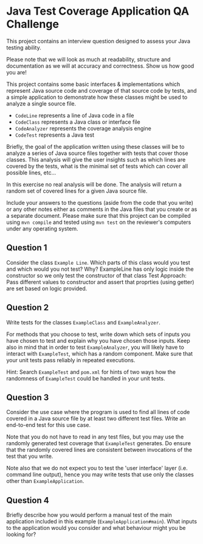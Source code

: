 Java Test Coverage Application QA Challenge
============

This project contains an interview question designed to assess your Java
testing ability.

Please note that we will look as much at readability, structure and documentation
as we will at accuracy and correctness. Show us how good you are!

This project contains some basic interfaces & implementations 
which represent Java source code and coverage of that source code by tests, and
a simple application to demonstrate how these classes might be used to analyze
a single source file.

- `CodeLine` represents a line of Java code in a file
- `CodeClass` represents a Java class or interface file
- `CodeAnalyzer` represents the coverage analysis engine
- `CodeTest` represents a Java test

Briefly, the goal of the application written using these classes will be 
to analyze a series of Java source files together with tests that cover 
those classes. This analysis will give the user insights such as which lines 
are covered by the tests, what is the minimal set of tests which can cover 
all possible lines, etc...

In this exercise no real analysis will be done. The analysis will return a 
random set of covered lines for a given Java source file.

Include your answers to the questions (aside from the code that you write)
or any other notes either as comments in the Java files that you create 
or as a separate document. Please make sure that this project can be compiled
using `mvn compile` and tested using `mvn test` on the reviewer's computers 
under any operating system.

Question 1
------
Consider the class `Example Line`. 
Which parts of this class would you test and which would you not test? Why?
ExampleLine has only logic inside the constructor so we only test the constructor of that class
Test Approach: Pass different values to constructor and assert that proprties (using getter) are set based on logic provided.

Question 2
------
Write tests for the classes `ExampleClass` and `ExampleAnalyzer`.

For methods that you choose to test, write down which sets of inputs
you have chosen to test and explain why you have chosen those inputs.
Keep also in mind that in order to test `ExampleAnalyzer`, you will likely have
to interact with `ExampleTest`, which has a random component. Make sure that
your unit tests pass reliably in repeated executions.

Hint: Search `ExampleTest` and `pom.xml` for hints of two ways how the
randomness of `ExampleTest` could be handled in your unit tests.

Question 3
------
Consider the use case where the program is used to find all lines of code
covered in a Java source file by at least two different test files. Write 
an end-to-end test for this use case.

Note that you do not have to read in any test files, but you may use the
randomly generated test coverage that `ExampleTest` generates. Do ensure that
the randomly covered lines are consistent between invocations of the test
that you write.

Note also that we do not expect you to test the 'user interface' layer
(i.e. command line output), hence you may write tests that use 
only the classes other than `ExampleApplication`.

Question 4
------
Briefly describe how you would perform a manual test of the main application
included in this example (`ExampleApplication#main`). What inputs to the
application would you consider and what behaviour might you be looking for?
